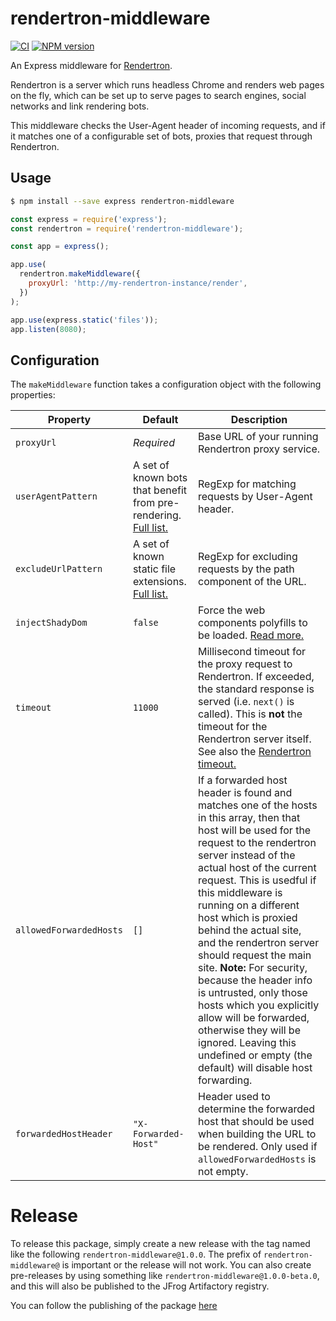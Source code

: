 # rendertron-middleware

[![CI](https://github.com/GoogleChrome/rendertron/workflows/CI/badge.svg)](https://github.com/GoogleChrome/rendertron/actions)
[![NPM version](http://img.shields.io/npm/v/rendertron-middleware.svg)](https://www.npmjs.com/package/rendertron-middleware)

An Express middleware for [Rendertron](https://github.com/samuelli/bot-render).

Rendertron is a server which runs headless Chrome and renders web pages on the fly, which can be set up to serve pages to search engines, social networks and link rendering bots.

This middleware checks the User-Agent header of incoming requests, and if it matches one of a configurable set of bots, proxies that request through Rendertron.

## Usage

```sh
$ npm install --save express rendertron-middleware
```

```js
const express = require('express');
const rendertron = require('rendertron-middleware');

const app = express();

app.use(
  rendertron.makeMiddleware({
    proxyUrl: 'http://my-rendertron-instance/render',
  })
);

app.use(express.static('files'));
app.listen(8080);
```

## Configuration

The `makeMiddleware` function takes a configuration object with the following
properties:

| Property                | Default                                                                                                                                            | Description                                                                                                                                                                                                                                                                                                                                                                                                                                                                                                                                                                                                         |
| ----------------------- | -------------------------------------------------------------------------------------------------------------------------------------------------- | ------------------------------------------------------------------------------------------------------------------------------------------------------------------------------------------------------------------------------------------------------------------------------------------------------------------------------------------------------------------------------------------------------------------------------------------------------------------------------------------------------------------------------------------------------------------------------------------------------------------- |
| `proxyUrl`              | _Required_                                                                                                                                         | Base URL of your running Rendertron proxy service.                                                                                                                                                                                                                                                                                                                                                                                                                                                                                                                                                                  |
| `userAgentPattern`      | A set of known bots that benefit from pre-rendering. [Full list.](https://github.com/samuelli/bot-render/blob/master/middleware/src/middleware.ts) | RegExp for matching requests by User-Agent header.                                                                                                                                                                                                                                                                                                                                                                                                                                                                                                                                                                  |
| `excludeUrlPattern`     | A set of known static file extensions. [Full list.](https://github.com/samuelli/bot-render/blob/master/middleware/src/middleware.ts)               | RegExp for excluding requests by the path component of the URL.                                                                                                                                                                                                                                                                                                                                                                                                                                                                                                                                                     |
| `injectShadyDom`        | `false`                                                                                                                                            | Force the web components polyfills to be loaded. [Read more.](https://github.com/samuelli/bot-render#web-components)                                                                                                                                                                                                                                                                                                                                                                                                                                                                                                |
| `timeout`               | `11000`                                                                                                                                            | Millisecond timeout for the proxy request to Rendertron. If exceeded, the standard response is served (i.e. `next()` is called). This is **not** the timeout for the Rendertron server itself. See also the [Rendertron timeout.](https://github.com/googlechrome/rendertron#rendering-budget-timeout)                                                                                                                                                                                                                                                                                                              |
| `allowedForwardedHosts` | `[]`                                                                                                                                               | If a forwarded host header is found and matches one of the hosts in this array, then that host will be used for the request to the rendertron server instead of the actual host of the current request. This is usedful if this middleware is running on a different host which is proxied behind the actual site, and the rendertron server should request the main site. **Note:** For security, because the header info is untrusted, only those hosts which you explicitly allow will be forwarded, otherwise they will be ignored. Leaving this undefined or empty (the default) will disable host forwarding. |
| `forwardedHostHeader`   | `"X-Forwarded-Host"`                                                                                                                               | Header used to determine the forwarded host that should be used when building the URL to be rendered. Only used if `allowedForwardedHosts` is not empty.                                                                                                                                                                                                                                                                                                                                                                                                                                                            |

# Release

To release this package, simply create a new release with the tag named like the following `rendertron-middleware@1.0.0`. The prefix of `rendertron-middleware@` is important or the release will not work. You can also create pre-releases by using something like `rendertron-middleware@1.0.0-beta.0`, and this will also be published to the JFrog Artifactory registry.

You can follow the publishing of the package [here](https://buildkite.com/fanduel/rendertron-middleware-publish)

